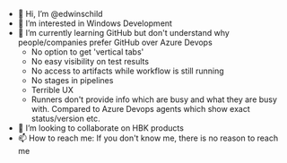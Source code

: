 - 👋 Hi, I’m @edwinschild
- 👀 I’m interested in Windows Development
- 🌱 I’m currently learning GitHub but don't understand why people/companies prefer GitHub over Azure Devops
   - No option to get 'vertical tabs'
   - No easy visibility on test results
   - No access to artifacts while workflow is still running
   - No stages in pipelines
   - Terrible UX
   - Runners don't provide info which are busy and what they are busy with. Compared to Azure Devops agents which show exact status/version etc.
- 💞️ I’m looking to collaborate on HBK products
- 📫 How to reach me: If you don't know me, there is no reason to reach me

<!---
edwinschild/edwinschild is a ✨ special ✨ repository because its `README.md` (this file) appears on your GitHub profile.
You can click the Preview link to take a look at your changes.
--->
